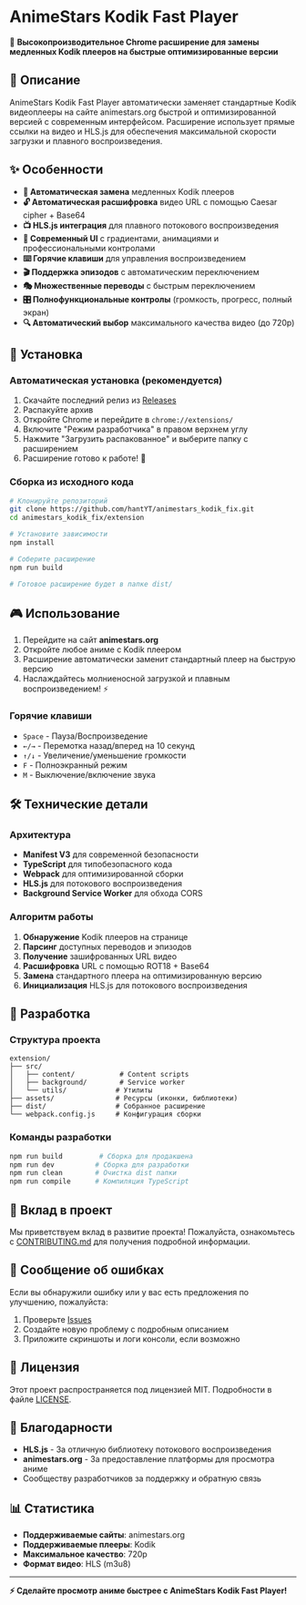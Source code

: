 # AnimeStars Kodik Fast Player

🚀 **Высокопроизводительное Chrome расширение для замены медленных Kodik плееров на быстрые оптимизированные версии**

## 📖 Описание

AnimeStars Kodik Fast Player автоматически заменяет стандартные Kodik видеоплееры на сайте animestars.org быстрой и оптимизированной версией с современным интерфейсом. Расширение использует прямые ссылки на видео и HLS.js для обеспечения максимальной скорости загрузки и плавного воспроизведения.

## ✨ Особенности

- **🎯 Автоматическая замена** медленных Kodik плееров
- **🔓 Автоматическая расшифровка** видео URL с помощью Caesar cipher + Base64
- **📺 HLS.js интеграция** для плавного потокового воспроизведения
- **🎨 Современный UI** с градиентами, анимациями и профессиональными контролами
- **⌨️ Горячие клавиши** для управления воспроизведением
- **🎬 Поддержка эпизодов** с автоматическим переключением
- **🎭 Множественные переводы** с быстрым переключением
- **🎛️ Полнофункциональные контролы** (громкость, прогресс, полный экран)
- **🔍 Автоматический выбор** максимального качества видео (до 720p)

## 🚀 Установка

### Автоматическая установка (рекомендуется)
1. Скачайте последний релиз из [Releases](https://github.com/hantYT/animestars_kodik_fix/releases)
2. Распакуйте архив
3. Откройте Chrome и перейдите в `chrome://extensions/`
4. Включите "Режим разработчика" в правом верхнем углу
5. Нажмите "Загрузить распакованное" и выберите папку с расширением
6. Расширение готово к работе! 🎉

### Сборка из исходного кода
```bash
# Клонируйте репозиторий
git clone https://github.com/hantYT/animestars_kodik_fix.git
cd animestars_kodik_fix/extension

# Установите зависимости
npm install

# Соберите расширение
npm run build

# Готовое расширение будет в папке dist/
```

## 🎮 Использование

1. Перейдите на сайт **animestars.org**
2. Откройте любое аниме с Kodik плеером
3. Расширение автоматически заменит стандартный плеер на быструю версию
4. Наслаждайтесь молниеносной загрузкой и плавным воспроизведением! ⚡

### Горячие клавиши
- `Space` - Пауза/Воспроизведение
- `←/→` - Перемотка назад/вперед на 10 секунд
- `↑/↓` - Увеличение/уменьшение громкости
- `F` - Полноэкранный режим
- `M` - Выключение/включение звука

## 🛠️ Технические детали

### Архитектура
- **Manifest V3** для современной безопасности
- **TypeScript** для типобезопасного кода
- **Webpack** для оптимизированной сборки
- **HLS.js** для потокового воспроизведения
- **Background Service Worker** для обхода CORS

### Алгоритм работы
1. **Обнаружение** Kodik плееров на странице
2. **Парсинг** доступных переводов и эпизодов
3. **Получение** зашифрованных URL видео
4. **Расшифровка** URL с помощью ROT18 + Base64
5. **Замена** стандартного плеера на оптимизированную версию
6. **Инициализация** HLS.js для потокового воспроизведения

## 🔧 Разработка

### Структура проекта
```
extension/
├── src/
│   ├── content/           # Content scripts
│   ├── background/        # Service worker
│   └── utils/            # Утилиты
├── assets/               # Ресурсы (иконки, библиотеки)
├── dist/                 # Собранное расширение
└── webpack.config.js     # Конфигурация сборки
```

### Команды разработки
```bash
npm run build         # Сборка для продакшена
npm run dev          # Сборка для разработки
npm run clean        # Очистка dist папки
npm run compile      # Компиляция TypeScript
```

## 🤝 Вклад в проект

Мы приветствуем вклад в развитие проекта! Пожалуйста, ознакомьтесь с [CONTRIBUTING.md](CONTRIBUTING.md) для получения подробной информации.

## 🐛 Сообщение об ошибках

Если вы обнаружили ошибку или у вас есть предложения по улучшению, пожалуйста:
1. Проверьте [Issues](https://github.com/hantYT/animestars_kodik_fix/issues)
2. Создайте новую проблему с подробным описанием
3. Приложите скриншоты и логи консоли, если возможно

## 📄 Лицензия

Этот проект распространяется под лицензией MIT. Подробности в файле [LICENSE](LICENSE).

## 🙏 Благодарности

- **HLS.js** - За отличную библиотеку потокового воспроизведения
- **animestars.org** - За предоставление платформы для просмотра аниме
- Сообществу разработчиков за поддержку и обратную связь

## 📊 Статистика

- **Поддерживаемые сайты**: animestars.org
- **Поддерживаемые плееры**: Kodik
- **Максимальное качество**: 720p
- **Формат видео**: HLS (m3u8)

---

**⚡ Сделайте просмотр аниме быстрее с AnimeStars Kodik Fast Player!**
